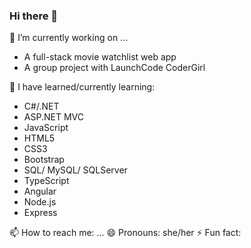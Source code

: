 ### Hi there 👋

<!--
**carrimaxx/carrimaxx** is a ✨ _special_ ✨ repository because its `README.md` (this file) appears on your GitHub profile.

Here are some ideas to get you started:

- 🔭 I’m currently working on ...
- 🌱 I’m currently learning ...
- 👯 I’m looking to collaborate on ...
- 🤔 I’m looking for help with ...
- 💬 Ask me about ...
- 📫 How to reach me: ...
- 😄 Pronouns: ...
- ⚡ Fun fact: ...

##### Github Stats
Commits: {{ COMMITS }}
Repositories: {{ REPOSITORIES }}
Account age: {{ ACCOUNT_AGE }}
-->

🔭 I’m currently working on ...
- A full-stack movie watchlist web app
- A group project with LaunchCode CoderGirl 

🌱 I have learned/currently learning:
- C#/.NET
- ASP.NET MVC
- JavaScript
- HTML5
- CSS3
- Bootstrap
- SQL/ MySQL/ SQLServer
- TypeScript
- Angular
- Node.js
- Express

📫 How to reach me: ...
😄 Pronouns: she/her
⚡ Fun fact: 
